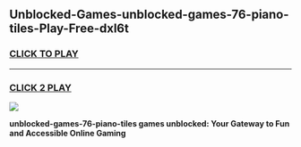 
## Unblocked-Games-unblocked-games-76-piano-tiles-Play-Free-dxl6t
<h3>
<a href="https://premium76.site?title=unblocked-games-76-piano-tiles&ref=17A">CLICK TO PLAY</a></h3>
<hr>

<h3>
<a href="https://premium76.site?title=unblocked-games-76-piano-tiles&ref=17A">CLICK 2 PLAY</a>
  
</h3>

<a href="https://premium76.site?title=unblocked-games-76-piano-tiles&ref=17A"><img src="https://clearcache.store/games.png"></a>


**unblocked-games-76-piano-tiles games unblocked: Your Gateway to Fun and Accessible Online Gaming**
